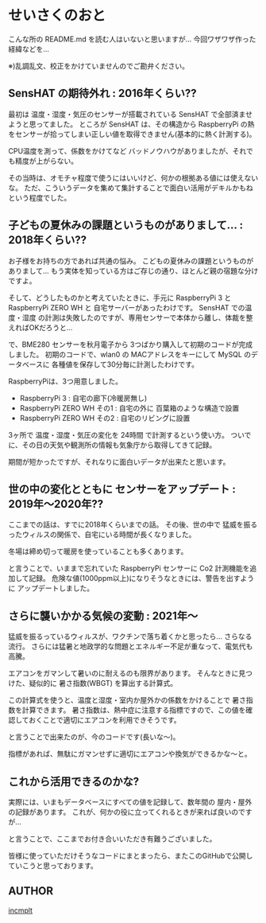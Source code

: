 # せいさくのおと

こんな所の README.md を読む人はいないと思いますが… 今回ワザワザ作った経緯などを…

※)乱調乱文、校正をかけていませんのでご勘弁ください。

## SensHAT の期待外れ : 2016年くらい??

最初は 温度・湿度・気圧のセンサーが搭載されている SensHAT で全部済ませようと思ってました。
ところが SensHAT は、その構造から RaspberryPi の熱をセンサーが拾ってしまい正しい値を取得できません(基本的に熱く計測する)。

CPU温度を測って、係数をかけてなど バッドノウハウがありましたが、それでも精度が上がらない。

その当時は、オモチャ程度で使うにはいいけど、何かの根拠ある値には使えないな。
ただ、こういうデータを集めて集計することで面白い活用がデキルかもねという程度でした。

## 子どもの夏休みの課題というものがありまして… : 2018年くらい??

お子様をお持ちの方であれば共通の悩み。
こどもの夏休みの課題というものがありまして… もう実体を知っている方はご存じの通り、ほとんど親の宿題な分けですよ。

そして、どうしたものかと考えていたときに、手元に RaspberryPi 3 と RaspberryPi ZERO WH と 自宅サーバーがあったわけです。
SensHAT での温度・湿度 の計測は失敗したのですが、専用センサーで本体から離し、体裁を整えればOKだろうと…

で、BME280 センサーを秋月電子から 3つばかり購入して初期のコードが完成しました。
初期のコードで、wlan0 の MACアドレスをキーにして MySQL のデータベースに 各種値を保存して30分毎に計測したわけです。

RaspberryPiは、3つ用意しました。

* RaspberryPi 3 : 自宅の廊下(冷暖房無し)
* RaspberryPi ZERO WH その1 : 自宅の外に 百葉箱のような構造で設置
* RaspberryPi ZERO WH その2 : 自宅のリビングに設置

3ヶ所で 温度・湿度・気圧の変化を 24時間 で計測するという使い方。
ついでに、その日の天気や観測所の情報も気象庁から取得してきて記録。

期間が短かったですが、それなりに面白いデータが出来たと思います。

## 世の中の変化とともに センサーをアップデート : 2019年～2020年??

ここまでの話は、すでに2018年くらいまでの話。
その後、世の中で 猛威を振るったウィルスの関係で、自宅にいる時間が長くなりました。

冬場は締め切って暖房を使っていることも多くあります。

と言うことで、いままで忘れていた RaspberryPi センサーに Co2 計測機能を追加して記録。
危険な値(1000ppm以上)になりそうなときには、警告を出すように アップデートしました。

## さらに襲いかかる気候の変動 : 2021年～

猛威を振るっているウィルスが、ワクチンで落ち着くかと思ったら… さらなる流行。
さらには猛暑と地政学的な問題とエネルギー不足が重なって、電気代も高騰。

エアコンをガマンして暑いのに耐えるのも限界があります。
そんなときに見つけた、疑似的に 暑さ指数(WBGT) を算出する計算式。

この計算式を使うと、温度と湿度・室内か屋外かの係数をかけることで 暑さ指数を計算できます。
暑さ指数は、熱中症に注意する指標ですので、この値を確認しておくことで適切にエアコンを利用できそうです。

と言うことで出来たのが、今のコードです(長いな～)。

指標があれば、無駄にガマンせずに適切にエアコンや換気ができるかな～と。

## これから活用できるのかな?

実際には、いまもデータベースにすべての値を記録して、数年間の 屋内・屋外 の記録があります。
これが、何かの役に立ってくれるときが来れば良いのですが…

と言うことで、ここまでお付き合いいただき有難うございました。

皆様に使っていただけそうなコードにまとまったら、またこのGitHubで公開していこうと思っております。

## AUTHOR

[incmplt](https://www.incmplt.net/)
